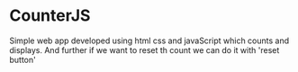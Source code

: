 # CounterJS
Simple web app developed using html css and javaScript which counts and displays. And further if we want to reset th count we can do it with 'reset button'

